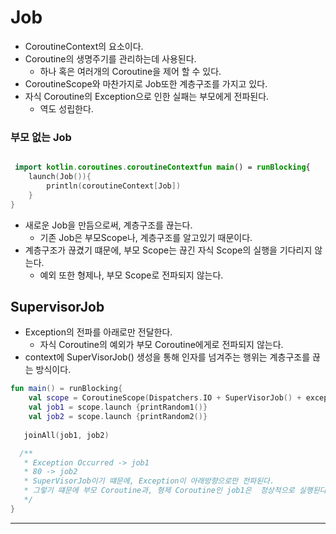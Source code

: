 # Job
- CoroutineContext의 요소이다.
- Coroutine의 생명주기를 관리하는데 사용된다.
    - 하나 혹은 여러개의 Coroutine을 제어 할 수 있다.
- CoroutineScope와 마찬가지로 Job또한 계층구조를 가지고 있다.
- 자식 Coroutine의 Exception으로 인한 실패는 부모에게 전파된다.
    - 역도 성립한다.

### 부모 없는 Job
```kotlin

 import kotlin.coroutines.coroutineContextfun main() = runBlocking{
    launch(Job()){
        println(coroutineContext[Job])
    }
}
```
- 새로운 Job을 만듬으로써, 계층구조를 끊는다.
    - 기존 Job은 부모Scope나, 계층구조를 알고있기 때문이다.
- 계층구조가 끊겼기 떄문에, 부모 Scope는 끊긴 자식 Scope의 실행을 기다리지 않는다.
    - 예외 또한 형제나, 부모 Scope로 전파되지 않는다.

## SupervisorJob
- Exception의 전파를 아래로만 전달한다.
    - 자식 Coroutine의 예외가 부모 Coroutine에게로 전파되지 않는다.
- context에 SuperVisorJob() 생성을 통해 인자를 넘겨주는 행위는 계층구조를 끊는 방식이다.
```kotlin
fun main() = runBlocking{
    val scope = CoroutineScope(Dispatchers.IO + SuperVisorJob() + exceptionHandler)
    val job1 = scope.launch {printRandom1()}
    val job2 = scope.launch {printRandom2()}
  
   joinAll(job1, job2)

  /**
   * Exception Occurred -> job1
   * 80 -> job2
   * SuperVisorJob이기 떄문에, Exception이 아래방향으로만 전파된다.
   * 그렇기 떄문에 부모 Coroutine과, 형제 Coroutine인 job1은  정상적으로 실행된다.
   */
}
```
***